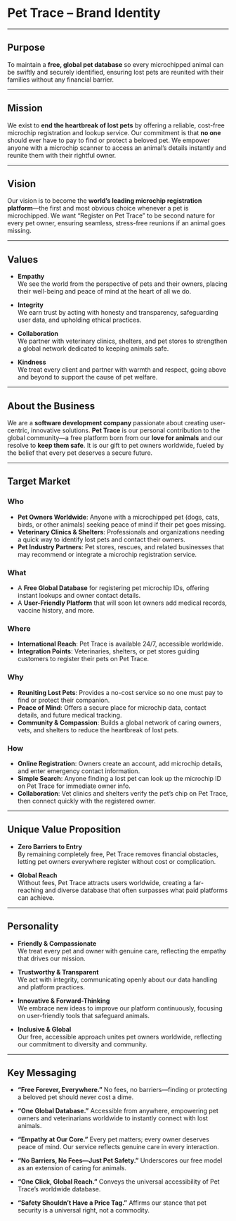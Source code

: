# Pet Trace – Brand Identity

---

## Purpose

To maintain a **free, global pet database** so every microchipped animal can be swiftly and securely identified, ensuring lost pets are reunited with their families without any financial barrier.

---

## Mission

We exist to **end the heartbreak of lost pets** by offering a reliable, cost-free microchip registration and lookup service. Our commitment is that **no one** should ever have to pay to find or protect a beloved pet. We empower anyone with a microchip scanner to access an animal’s details instantly and reunite them with their rightful owner.

---

## Vision

Our vision is to become the **world’s leading microchip registration platform**—the first and most obvious choice whenever a pet is microchipped. We want “Register on Pet Trace” to be second nature for every pet owner, ensuring seamless, stress-free reunions if an animal goes missing.

---

## Values

-   **Empathy**  
    We see the world from the perspective of pets and their owners, placing their well-being and peace of mind at the heart of all we do.

-   **Integrity**  
    We earn trust by acting with honesty and transparency, safeguarding user data, and upholding ethical practices.

-   **Collaboration**  
    We partner with veterinary clinics, shelters, and pet stores to strengthen a global network dedicated to keeping animals safe.

-   **Kindness**  
    We treat every client and partner with warmth and respect, going above and beyond to support the cause of pet welfare.

---

## About the Business

We are a **software development company** passionate about creating user-centric, innovative solutions. **Pet Trace** is our personal contribution to the global community—a free platform born from our **love for animals** and our resolve to **keep them safe**. It is our gift to pet owners worldwide, fueled by the belief that every pet deserves a secure future.

---

## Target Market

### Who

-   **Pet Owners Worldwide**: Anyone with a microchipped pet (dogs, cats, birds, or other animals) seeking peace of mind if their pet goes missing.
-   **Veterinary Clinics & Shelters**: Professionals and organizations needing a quick way to identify lost pets and contact their owners.
-   **Pet Industry Partners**: Pet stores, rescues, and related businesses that may recommend or integrate a microchip registration service.

### What

-   A **Free Global Database** for registering pet microchip IDs, offering instant lookups and owner contact details.
-   A **User-Friendly Platform** that will soon let owners add medical records, vaccine history, and more.

### Where

-   **International Reach**: Pet Trace is available 24/7, accessible worldwide.
-   **Integration Points**: Veterinaries, shelters, or pet stores guiding customers to register their pets on Pet Trace.

### Why

-   **Reuniting Lost Pets**: Provides a no-cost service so no one must pay to find or protect their companion.
-   **Peace of Mind**: Offers a secure place for microchip data, contact details, and future medical tracking.
-   **Community & Compassion**: Builds a global network of caring owners, vets, and shelters to reduce the heartbreak of lost pets.

### How

-   **Online Registration**: Owners create an account, add microchip details, and enter emergency contact information.
-   **Simple Search**: Anyone finding a lost pet can look up the microchip ID on Pet Trace for immediate owner info.
-   **Collaboration**: Vet clinics and shelters verify the pet’s chip on Pet Trace, then connect quickly with the registered owner.

---

## Unique Value Proposition

-   **Zero Barriers to Entry**  
    By remaining completely free, Pet Trace removes financial obstacles, letting pet owners everywhere register without cost or complication.

-   **Global Reach**  
    Without fees, Pet Trace attracts users worldwide, creating a far-reaching and diverse database that often surpasses what paid platforms can achieve.

---

## Personality

-   **Friendly & Compassionate**  
    We treat every pet and owner with genuine care, reflecting the empathy that drives our mission.

-   **Trustworthy & Transparent**  
    We act with integrity, communicating openly about our data handling and platform practices.

-   **Innovative & Forward-Thinking**  
    We embrace new ideas to improve our platform continuously, focusing on user-friendly tools that safeguard animals.

-   **Inclusive & Global**  
    Our free, accessible approach unites pet owners worldwide, reflecting our commitment to diversity and community.

---

## Key Messaging

-   **“Free Forever, Everywhere.”**
    No fees, no barriers—finding or protecting a beloved pet should never cost a dime.

-   **“One Global Database.”**
    Accessible from anywhere, empowering pet owners and veterinarians worldwide to instantly connect with lost animals.

-   **“Empathy at Our Core.”**
    Every pet matters; every owner deserves peace of mind. Our service reflects genuine care in every interaction.

-   **“No Barriers, No Fees—Just Pet Safety.”**
    Underscores our free model as an extension of caring for animals.

-   **“One Click, Global Reach.”**
    Conveys the universal accessibility of Pet Trace’s worldwide database.

-   **“Safety Shouldn’t Have a Price Tag.”**
    Affirms our stance that pet security is a universal right, not a commodity.
